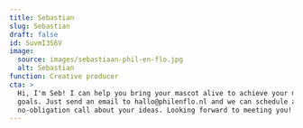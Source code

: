 ```yaml
---
title: Sebastian
slug: Sebastian
draft: false
id: SuvmI3S6V
image:
  source: images/sebastiaan-phil-en-flo.jpg
  alt: Sebastian
function: Creative producer
cta: >
  Hi, I'm Seb! I can help you bring your mascot alive to achieve your marketing
  goals. Just send an email to hallo@philenflo.nl and we can schedule a
  no-obligation call about your ideas. Looking forward to meeting you!
---
```

